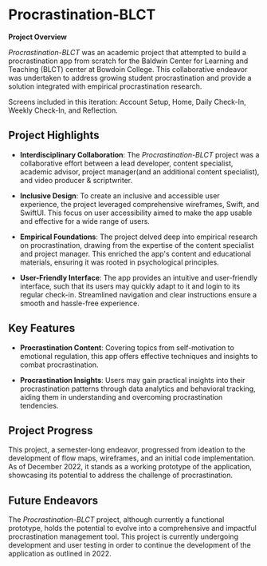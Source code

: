 # Procrastination-BLCT

**Project Overview**

*Procrastination-BLCT* was an academic project that attempted to build a procrastination app from scratch for the Baldwin Center for Learning and Teaching (BLCT) center at Bowdoin College. This collaborative endeavor was undertaken to address growing student procrastination and provide a solution integrated with empirical procrastination research.

Screens included in this iteration: Account Setup, Home, Daily Check-In, Weekly Check-In, and Reflection.

## Project Highlights

- **Interdisciplinary Collaboration**: The *Procrastination-BLCT* project was a collaborative effort between a lead developer, content specialist, academic advisor, project manager(and an additional content specialist), and video producer & scriptwriter.

- **Inclusive Design**: To create an inclusive and accessible user experience, the project leveraged comprehensive wireframes, Swift, and SwiftUI. This focus on user accessibility aimed to make the app usable and effective for a wide range of users.

- **Empirical Foundations**: The project delved deep into empirical research on procrastination, drawing from the expertise of the content specialist and project manager. This enriched the app's content and educational materials, ensuring it was rooted in psychological principles.

- **User-Friendly Interface**: The app provides an intuitive and user-friendly interface, such that its users may quickly adapt to it and login to its regular check-in. Streamlined navigation and clear instructions ensure a smooth and hassle-free experience.

## Key Features

- **Procrastination Content**: Covering topics from self-motivation to emotional regulation, this app offers effective techniques and insights to combat procrastination.

- **Procrastination Insights**: Users may gain practical insights into their procrastination patterns through data analytics and behavioral tracking, aiding them in understanding and overcoming procrastination tendencies.

## Project Progress

This project, a semester-long endeavor, progressed from ideation to the development of flow maps, wireframes, and an initial code implementation. As of December 2022, it stands as a working prototype of the application, showcasing its potential to address the challenge of procrastination.

## Future Endeavors

The *Procrastination-BLCT* project, although currently a functional prototype, holds the potential to evolve into a comprehensive and impactful procrastination management tool. This project is currently undergoing development and user testing in order to continue the development of the application as outlined in 2022.
